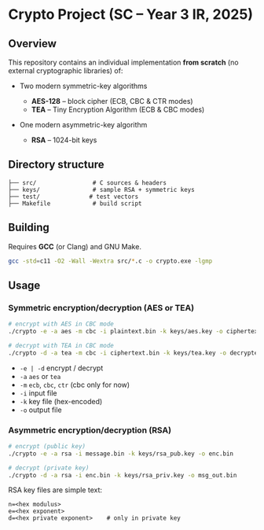 # Crypto Project (SC – Year 3 IR, 2025)

## Overview
This repository contains an individual implementation **from scratch** (no external cryptographic libraries) of:

* Two modern symmetric-key algorithms  
  * **AES-128** – block cipher (ECB, CBC & CTR modes)  
  * **TEA** – Tiny Encryption Algorithm (ECB & CBC modes)

* One modern asymmetric-key algorithm  
  * **RSA** – 1024-bit keys

## Directory structure
```text
├── src/                # C sources & headers
├── keys/               # sample RSA + symmetric keys
├── test/              # test vectors
├── Makefile            # build script
```

## Building
Requires **GCC** (or Clang) and GNU Make.
```bash
gcc -std=c11 -O2 -Wall -Wextra src/*.c -o crypto.exe -lgmp
```
## Usage
### Symmetric encryption/decryption (AES or TEA)
```bash
# encrypt with AES in CBC mode
./crypto -e -a aes -m cbc -i plaintext.bin -k keys/aes.key -o ciphertext.bin

# decrypt with TEA in CBC mode
./crypto -d -a tea -m cbc -i ciphertext.bin -k keys/tea.key -o decrypted.bin
```
* `-e | -d`   encrypt / decrypt  
* `-a`         `aes` or `tea`  
* `-m`         `ecb`, `cbc`, `ctr` (cbc only for now)  
* `-i`         input file  
* `-k`         key file (hex-encoded)  
* `-o`         output file  

### Asymmetric encryption/decryption (RSA)
```bash
# encrypt (public key)
./crypto -e -a rsa -i message.bin -k keys/rsa_pub.key -o enc.bin

# decrypt (private key)
./crypto -d -a rsa -i enc.bin -k keys/rsa_priv.key -o msg_out.bin
```
RSA key files are simple text:
```text
n=<hex modulus>
e=<hex exponent>
d=<hex private exponent>    # only in private key
```

